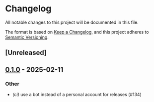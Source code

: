 # Changelog

All notable changes to this project will be documented in this file.

The format is based on [Keep a Changelog](https://keepachangelog.com/en/1.0.0/),
and this project adheres to [Semantic Versioning](https://semver.org/spec/v2.0.0.html).

## [Unreleased]

## [0.1.0](https://github.com/cot-rs/cot/releases/tag/cot-cli-v0.1.0) - 2025-02-11

### Other

- *(ci)* use a bot instead of a personal account for releases (#134)
